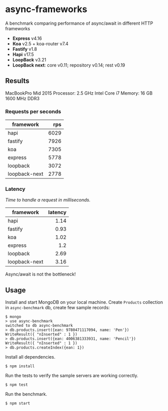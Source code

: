 # async-frameworks
A benchmark comparing performance of async/await in different HTTP frameworks

 - **Express** v4.16
 - **Koa** v2.5 + koa-router v7.4
 - **Fastify** v1.8
 - **Hapi** v17.5
 - **LoopBack** v3.21
 - **LoopBack next**: core v0.11; repository v0.14; rest v0.19

## Results

MacBookPro Mid 2015
Processor: 2.5 GHz Intel Core i7
Memory: 16 GB 1600 MHz DDR3

### Requests per seconds

framework|rps
-|-:
hapi | 6029
fastify | 7926
koa | 7305
express | 5778
loopback | 3072
loopback-next | 2778

### Latency

_Time to handle a request in milliseconds._

framework|latency
-|-:
hapi | 1.14
fastify | 0.93
koa | 1.02
express | 1.2
loopback | 2.69
loopback-next | 3.16

Async/await is not the bottleneck!

## Usage

Install and start MongoDB on your local machine.
Create `Products` collection in `async-benchmark` db,
create few sample records:

```
$ mongo
> use async-benchmark
switched to db async-benchmark
> db.products.insert({ean: 9780471117094, name: 'Pen'})
WriteResult({ "nInserted" : 1 })
> db.products.insert({ean: 4006381333931, name: 'Pencil'})
WriteResult({ "nInserted" : 1 })
> db.products.createIndex({ean: 1})
```

Install all dependencies.

```
$ npm install
```

Run the tests to verify the sample servers
are working correctly.

```
$ npm test
```

Run the benchmark.

```
$ npm start
```

